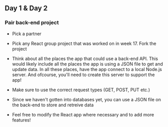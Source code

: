 ## Day 1 & Day 2


### Pair back-end project

- Pick a partner

- Pick any React group project that was worked on in week 17. Fork the project

- Think about all the places the app that could use a back-end API. This would likely include all the places the app is using a JSON file to get and update data. In all these places, have the app connect to a local Node.js server. And ofcourse, you'll need to create this server to support the app!

- Make sure to use the correct request types (GET, POST, PUT etc.)

- Since we haven't gotten into databases yet, you can use a JSON file on the back-end to store and retreive data

- Feel free to modify the React app where necessary and to add more features!
